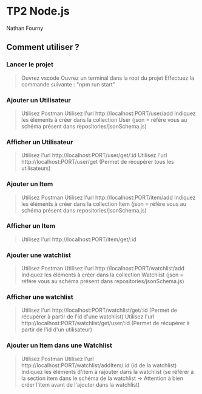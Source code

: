 # TP2 Node.js

Nathan Fourny  

## Comment utiliser ?

### Lancer le projet

> Ouvrez vscode
> Ouvrez un terminal dans la root du projet
> Effectuez la commande suivante : "npm run start"

### Ajouter un Utilisateur

> Utilisez Postman
> Utilisez l'url http://localhost:PORT/user/add
> Indiquez les éléments à créer dans la collection User (json = référe vous au schéma présent dans repositories/jsonSchema.js)

### Afficher un Utilisateur

> Utilisez l'url http://localhost:PORT/user/get/:id
> Utilisez l'url http://localhost:PORT/user/get (Permet de récupérer tous les utilisateurs)

### Ajouter un Item

> Utilisez Postman
> Utilisez l'url http://localhost:PORT/item/add
> Indiquez les éléments à créer dans la collection Item (json = référe vous au schéma présent dans repositories/jsonSchema.js)

### Afficher un Item

> Utilisez l'url http://localhost:PORT/item/get/:id

### Ajouter une watchlist

> Utilisez Postman
> Utilisez l'url http://localhost:PORT/watchlist/add
> Indiquez les éléments à créer dans la collection Watchlist (json = référe vous au schéma présent dans repositories/jsonSchema.js)

### Afficher une watchlist

> Utilisez l'url http://localhost:PORT/watchlist/get/:id (Permet de récupérer à partir de l'id d'une watchlist)
> Utilisez l'url http://localhost:PORT/watchlist/get/user/:id (Permet de récupérer à partir de l'id d'un utilisateur)


### Ajouter un Item dans une Watchlist

> Utilisez Postman
> Utilisez l'url http://localhost:PORT/watchlist/addItem/:id (id de la watchlist)
> Indiquez les éléments d'item à rajouter dans la watchlist (se référer à la section item dans le schéma de la watchlist -> Attention à bien créer l'item avant de l'ajouter dans la watchlist)
